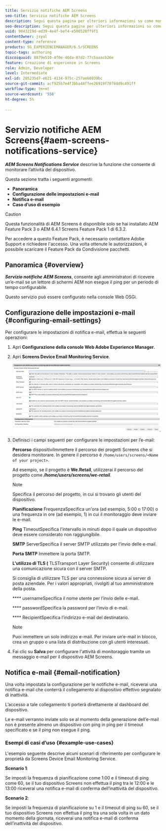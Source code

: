 ```yaml
---
title: Servizio notifiche AEM Screens
seo-title: Servizio notifiche AEM Screens
description: Segui questa pagina per ulteriori informazioni su come monitorare l’attività del dispositivo.
seo-description: Segui questa pagina per ulteriori informazioni su come monitorare l’attività del dispositivo.
uuid: 9843219d-ed39-4e4f-bef4-e500528ff9f1
contentOwner: jsyal
content-type: reference
products: SG_EXPERIENCEMANAGER/6.5/SCREENS
topic-tags: authoring
discoiquuid: 8879e510-4f0e-46da-87d2-77c5aaacb26e
feature: Creazione di esperienze in Screens
role: Admin, Developer
level: Intermediate
exl-id: 205235d7-e621-4134-975c-257ae60939bc
source-git-commit: acf925b7e4f3bba44ffee26919f7078dd9c491ff
workflow-type: tm+mt
source-wordcount: '558'
ht-degree: 5%

---
```


# Servizio notifiche AEM Screens{#aem-screens-notifications-service}

<!--removed from metadata: admitteddomains: @adobe.com;@caesars.com-->

***AEM Screens Notifications Service*** descrive la funzione che consente di monitorare l’attività del dispositivo.

Questa sezione tratta i seguenti argomenti:

* **Panoramica**
* **Configurazione delle impostazioni e-mail**
* **Notifica e-mail**
* **Caso d’uso di esempio**

>[!CAUTION]
>
>Questa funzionalità di AEM Screens è disponibile solo se hai installato AEM Feature Pack 3 o AEM 6.4.1 Screens Feature Pack 1 di 6.3.2.
>
>Per accedere a questo Feature Pack, è necessario contattare Adobe Support e richiedere l&#39;accesso. Una volta ottenute le autorizzazioni, è possibile scaricare il Feature Pack da Condivisione pacchetti.

## Panoramica {#overview}

***Servizio notifiche AEM Screens***, consente agli amministratori di ricevere un’e-mail se un lettore di schermi AEM non esegue il ping per un periodo di tempo configurabile.

Questo servizio può essere configurato nella console Web OSGi.

## Configurazione delle impostazioni e-mail {#configuring-email-settings}

Per configurare le impostazioni di notifica e-mail, effettua le seguenti operazioni:

1. Apri **Configurazione della console Web Adobe Experience Manager**.
1. Apri **Screens Device Email Monitoring Service**.

   ![screen_shot_2018-04-26at44602pm](assets/screen_shot_2018-04-26at44602pm.png)

1. Definisci i campi seguenti per configurare le impostazioni per l’e-mail:

   **Percorso** dispositiviImmettere il percorso dei progetti Screens che si desidera monitorare. In genere il percorso è `/home/users/screens/<Name of your project>`.

   Ad esempio, se il progetto è **We.Retail**, utilizzerai il percorso del progetto come ***/home/users/screens/we-retail***.

   >[!NOTE]
   >
   >Specifica il percorso del progetto, in cui si trovano gli utenti del dispositivo.

   **Pianificazione** FrequenzaSpecifica un&#39;ora (ad esempio, 5:00 o 17:00) o una frequenza in ore (ad esempio, 1) in cui il monitoraggio deve inviare le e-mail.

   **Ping** TimeoutSpecifica l&#39;intervallo in minuti dopo il quale un dispositivo deve essere considerato non raggiungibile.

   **SMTP** ServerSpecifica il server SMTP utilizzato per l&#39;invio delle e-mail.

   **Porta SMTP** Immettere la porta SMTP.

   **L&#39;utilizzo di TLS (** TLSTransport Layer Security) consente di utilizzare una comunicazione sicura con il server SMTP.

   Si consiglia di utilizzare TLS per una connessione sicura ai server di posta aziendale. Per i valori appropriati, rivolgiti al tuo amministratore della posta.

   **** usernameSpecifica il nome utente per l’invio delle e-mail.

   **** passwordSpecifica la password per l’invio di e-mail.

   **** RecipientSpecifica l’indirizzo e-mail del destinatario.

   >[!NOTE]
   >
   >Puoi immettere un solo indirizzo e-mail. Per inviare un’e-mail in blocco, crea un gruppo o una lista di distribuzione con gli utenti interessati.

1. Fai clic su **Salva** per configurare l&#39;attività di monitoraggio tramite un messaggio e-mail per il dispositivo AEM Screens.

## Notifica e-mail {#email-notification}

Una volta impostata la configurazione per le notifiche e-mail, riceverai una notifica e-mail che conterrà il collegamento al dispositivo effettivo segnalato di inattività.

L’accesso a tale collegamento ti porterà direttamente al dashboard del dispositivo.

Le e-mail verranno inviate solo se al momento della generazione dell’e-mail non è presente almeno un dispositivo con ping in ping per il timeout specificato e se il ping non esegue il ping.

### Esempi di casi d’uso {#example-use-cases}

L&#39;esempio seguente descrive alcuni scenari di riferimento per configurare le proprietà da Screens Device Email Monitoring Service.

**Scenario 1**:

Se imposti la frequenza di pianificazione come 1:00 e il timeout di ping come 60, se il tuo dispositivo Screens non effettua il ping tra le 12:00 e le 13:00 riceverai una notifica e-mail di conferma dell’inattività del dispositivo.

**Scenario 2**:

Se imposti la frequenza di pianificazione su 1 e il timeout di ping su 60, se il tuo dispositivo Screens non effettua il ping tra una sola volta in un dato momento della giornata, riceverai una notifica e-mail di conferma dell’inattività del dispositivo.
